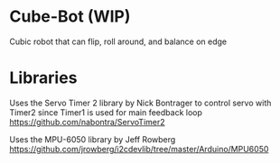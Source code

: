 # Cube-Bot (WIP)
Cubic robot that can flip, roll around, and balance on edge

# Libraries
Uses the Servo Timer 2 library by Nick Bontrager to control servo with Timer2 since Timer1 is used for main feedback loop  
https://github.com/nabontra/ServoTimer2

Uses the MPU-6050 library by Jeff Rowberg  
https://github.com/jrowberg/i2cdevlib/tree/master/Arduino/MPU6050
